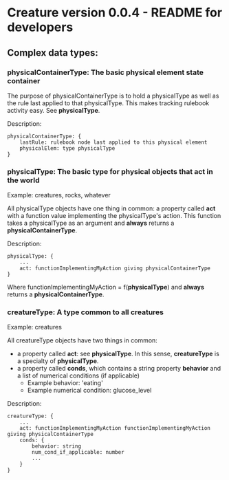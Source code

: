 # Creature version 0.0.4 - README for developers

## Complex data types:
### **physicalContainerType**: The basic physical element state container

The purpose of physicalContainerType is to hold a physicalType as well as the rule last applied to that physicalType. This makes tracking rulebook activity easy. See **physicalType**.

Description:

    physicalContainerType: {
        lastRule: rulebook node last applied to this physical element
        physicalElem: type physicalType
    }

### **physicalType**: The basic type for physical objects that act in the world

Example: creatures, rocks, whatever

All physicalType objects have one thing in common: a property called **act** with a function value implementing the physicalType's action. This function takes a physicalType as an argument and **always** returns a **physicalContainerType**.

Description:

    physicalType: {
        ...
        act: functionImplementingMyAction giving physicalContainerType
    }

Where functionImplementingMyAction = f(**physicalType**) and **always** returns a **physicalContainerType**.

### **creatureType**: A type common to all creatures

Example: creatures

All creatureType objects have two things in common: 

* a property called **act**: see **physicalType**. In this sense, **creatureType** is a specialty of **physicalType**.
* a property called **conds**, which contains a string property **behavior** and a list of numerical conditions (if applicable)
    * Example behavior: 'eating'
    * Example numerical condition: glucose_level

Description: 

    creatureType: {
        ...
        act: functionImplementingMyAction functionImplementingMyAction giving physicalContainerType
        conds: {
            behavior: string
            num_cond_if_applicable: number
            ...
        }
    }